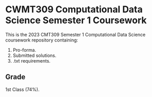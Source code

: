 # CWMT309 Computational Data Science Semester 1 Coursework
This is the 2023 CMT309 Semester 1 Computational Data Science coursework repository containing: 
1. Pro-forma.
2. Submitted solutions.
3. .txt requirements.

## Grade
1st Class (74%).
